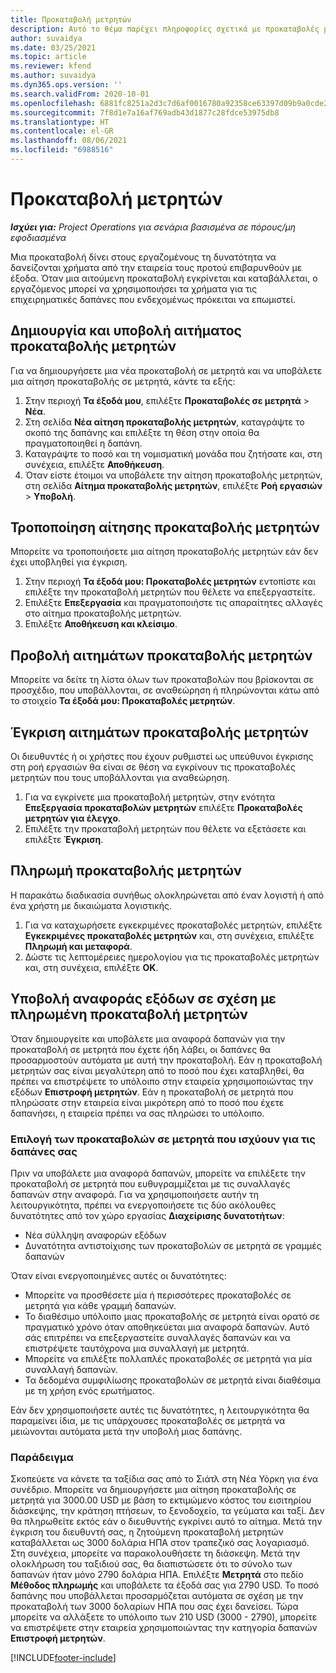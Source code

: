 ```yaml
---
title: Προκαταβολή μετρητών
description: Αυτό το θέμα παρέχει πληροφορίες σχετικά με προκαταβολές μετρητών.
author: suvaidya
ms.date: 03/25/2021
ms.topic: article
ms.reviewer: kfend
ms.author: suvaidya
ms.dyn365.ops.version: ''
ms.search.validFrom: 2020-10-01
ms.openlocfilehash: 6881fc8251a2d3c7d6af0016780a92358ce63397d09b9a0cde201126cd2912cc
ms.sourcegitcommit: 7f8d1e7a16af769adb43d1877c28fdce53975db8
ms.translationtype: HT
ms.contentlocale: el-GR
ms.lasthandoff: 08/06/2021
ms.locfileid: "6988516"
---
```

# <a name="cash-advance"></a>Προκαταβολή μετρητών

_**Ισχύει για:** Project Operations για σενάρια βασισμένα σε πόρους/μη εφοδιασμένα_

Μια προκαταβολή δίνει στους εργαζομένους τη δυνατότητα να δανείζονται χρήματα από την εταιρεία τους προτού επιβαρυνθούν με έξοδα. Όταν μια αιτούμενη προκαταβολή εγκρίνεται και καταβάλλεται, ο εργαζόμενος μπορεί να χρησιμοποιήσει τα χρήματα για τις επιχειρηματικές δαπάνες που ενδεχομένως πρόκειται να επωμιστεί. 

## <a name="create-and-submit-a-cash-advance-request"></a>Δημιουργία και υποβολή αιτήματος προκαταβολής μετρητών
Για να δημιουργήσετε μια νέα προκαταβολή σε μετρητά και να υποβάλετε μια αίτηση προκαταβολής σε μετρητά, κάντε τα εξής: 

1. Στην περιοχή **Τα έξοδά μου**, επιλέξτε **Προκαταβολές σε μετρητά** > **Νέα**. 
2. Στη σελίδα **Νέα αίτηση προκαταβολής μετρητών**, καταγράψτε το σκοπό της δαπάνης και επιλέξτε τη θέση στην οποία θα πραγματοποιηθεί η δαπάνη.
3. Καταγράψτε το ποσό και τη νομισματική μονάδα που ζητήσατε και, στη συνέχεια, επιλέξτε **Αποθήκευση**. 
4. Όταν είστε έτοιμοι να υποβάλετε την αίτηση προκαταβολής μετρητών, στη σελίδα **Αίτημα προκαταβολής μετρητών**, επιλέξτε **Ροή εργασιών** > **Υποβολή**.

## <a name="modify-a-cash-advance-request"></a>Τροποποίηση αίτησης προκαταβολής μετρητών

Μπορείτε να τροποποιήσετε μια αίτηση προκαταβολής μετρητών εάν δεν έχει υποβληθεί για έγκριση.

1. Στην περιοχή **Τα έξοδά μου: Προκαταβολές μετρητών** εντοπίστε και επιλέξτε την προκαταβολή μετρητών που θέλετε να επεξεργαστείτε.
2. Επιλέξτε **Επεξεργασία** και πραγματοποιήστε τις απαραίτητες αλλαγές στο αίτημα προκαταβολής μετρητών. 
3. Επιλέξτε **Αποθήκευση και κλείσιμο**.


## <a name="view-cash-advance-requests"></a>Προβολή αιτημάτων προκαταβολής μετρητών
Μπορείτε να δείτε τη λίστα όλων των προκαταβολών που βρίσκονται σε προσχέδιο, που υποβάλλονται, σε αναθεώρηση ή πληρώνονται κάτω από το στοιχείο **Τα έξοδά μου: Προκαταβολές μετρητών**. 

## <a name="approve-cash-advance-requests"></a>Έγκριση αιτημάτων προκαταβολής μετρητών

Οι διευθυντές ή οι χρήστες που έχουν ρυθμιστεί ως υπεύθυνοι έγκρισης στη ροή εργασιών θα είναι σε θέση να εγκρίνουν τις προκαταβολές μετρητών που τους υποβάλλονται για αναθεώρηση. 

1. Για να εγκρίνετε μια προκαταβολή μετρητών, στην ενότητα **Επεξεργασία προκαταβολών μετρητών** επιλέξτε **Προκαταβολές μετρητών για έλεγχο**.
2. Επιλέξτε την προκαταβολή μετρητών που θέλετε να εξετάσετε και επιλέξτε **Έγκριση**.  

## <a name="pay-cash-advances"></a>Πληρωμή προκαταβολής μετρητών 
Η παρακάτω διαδικασία συνήθως ολοκληρώνεται από έναν λογιστή ή από ένα χρήστη με δικαιώματα λογιστικής.

1. Για να καταχωρήσετε εγκεκριμένες προκαταβολές μετρητών, επιλέξτε **Εγκεκριμένες προκαταβολές μετρητών** και, στη συνέχεια, επιλέξτε **Πληρωμή και μεταφορά**.  
2. Δώστε τις λεπτομέρειες ημερολογίου για τις προκαταβολές μετρητών και, στη συνέχεια, επιλέξτε **OK**. 

## <a name="submit-an-expense-report-against-a-paid-cash-advance"></a>Υποβολή αναφοράς εξόδων σε σχέση με πληρωμένη προκαταβολή μετρητών 

Όταν δημιουργείτε και υποβάλετε μια αναφορά δαπανών για την προκαταβολή σε μετρητά που έχετε ήδη λάβει, οι δαπάνες θα προσαρμοστούν αυτόματα με αυτή την προκαταβολή. Εάν η προκαταβολή μετρητών σας είναι μεγαλύτερη από το ποσό που έχει καταβληθεί, θα πρέπει να επιστρέψετε το υπόλοιπο στην εταιρεία χρησιμοποιώντας την εξόδων **Επιστροφή μετρητών**. Εάν η προκαταβολή σε μετρητά που πληρώσατε στην εταιρεία είναι μικρότερη από το ποσό που έχετε δαπανήσει, η εταιρεία πρέπει να σας πληρώσει το υπόλοιπο. 

### <a name="select-cash-advances-that-apply-to-your-expenses"></a>Επιλογή των προκαταβολών σε μετρητά που ισχύουν για τις δαπάνες σας
Πριν να υποβάλετε μια αναφορά δαπανών, μπορείτε να επιλέξετε την προκαταβολή σε μετρητά που ευθυγραμμίζεται με τις συναλλαγές δαπανών στην αναφορά. Για να χρησιμοποιήσετε αυτήν τη λειτουργικότητα, πρέπει να ενεργοποιήσετε τις δύο ακόλουθες δυνατότητες από τον χώρο εργασίας **Διαχείρισης δυνατοτήτων**:

  - Νέα σύλληψη αναφορών εξόδων
  - Δυνατότητα αντιστοίχισης των προκαταβολών σε μετρητά σε γραμμές δαπανών
 
 Όταν είναι ενεργοποιημένες αυτές οι δυνατότητες:
 
  - Μπορείτε να προσθέσετε μία ή περισσότερες προκαταβολές σε μετρητά για κάθε γραμμή δαπανών.
  - Το διαθέσιμο υπόλοιπο μιας προκαταβολής σε μετρητά είναι ορατό σε πραγματικό χρόνο όταν αποθηκεύεται μια αναφορά δαπανών. Αυτό σάς επιτρέπει να επεξεργαστείτε συναλλαγές δαπανών και να επιστρέψετε ταυτόχρονα μια συναλλαγή με μετρητά.
  - Μπορείτε να επιλέξτε πολλαπλές προκαταβολές σε μετρητά για μία συναλλαγή δαπανών.
  - Τα δεδομένα συμφιλίωσης προκαταβολών σε μετρητά είναι διαθέσιμα με τη χρήση ενός ερωτήματος. 
 
Εάν δεν χρησιμοποιήσετε αυτές τις δυνατότητες, η λειτουργικότητα θα παραμείνει ίδια, με τις υπάρχουσες προκαταβολές σε μετρητά να μειώνονται αυτόματα μετά την υποβολή μιας δαπάνης.

### <a name="example"></a>Παράδειγμα 
Σκοπεύετε να κάνετε τα ταξίδια σας από το Σιάτλ στη Νέα Υόρκη για ένα συνέδριο. Μπορείτε να δημιουργήσετε μια αίτηση προκαταβολής σε μετρητά για 3000.00 USD με βάση το εκτιμώμενο κόστος του εισιτηρίου διάσκεψης, την κράτηση πτήσεων, το ξενοδοχείο, τα γεύματα και ταξί. Δεν θα πληρωθείτε εκτός εάν ο διευθυντής εγκρίνει αυτό το αίτημα. Μετά την έγκριση του διευθυντή σας, η ζητούμενη προκαταβολή μετρητών καταβάλλεται ως 3000 δολάρια ΗΠΑ στον τραπεζικό σας λογαριασμό. Στη συνέχεια, μπορείτε να παρακολουθήσετε τη διάσκεψη. Μετά την ολοκλήρωση του ταξιδιού σας, θα διαπιστώσετε ότι το σύνολο των δαπανών ήταν μόνο 2790 δολάρια ΗΠΑ. Επιλέξτε **Μετρητά** στο πεδίο **Μέθοδος πληρωμής** και υποβάλετε τα έξοδά σας για 2790 USD. Το ποσό δαπάνης που υποβάλλεται προσαρμόζεται αυτόματα σε σχέση με την προκαταβολή των 3000 δολαρίων ΗΠΑ που σας έχει δανείσει. Τώρα μπορείτε να αλλάξετε το υπόλοιπο των 210 USD (3000 - 2790), μπορείτε να επιστρέψετε στην εταιρεία χρησιμοποιώντας την κατηγορία δαπανών **Επιστροφή μετρητών**.



[!INCLUDE[footer-include](../includes/footer-banner.md)]
